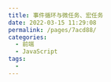 ```yaml
---
title: 事件循环与微任务、宏任务
date: 2022-03-15 11:29:08
permalink: /pages/7acd88/
categories:
  - 前端
  - JavaScript
tags:
  - 
---
```

